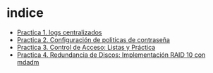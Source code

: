  # indice
 * [Practica 1. logs centralizados](./Practica1.md)
 * [Practica 2. Configuración de politicas de contraseña](./Practica2.md)
 * [Practica 3. Control de Acceso: Listas y Práctica](./Practica3.md)
 * [Practica 4. Redundancia de Discos: Implementación RAID 10 con mdadm](./Practica4.md)
